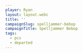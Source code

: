 ```yaml
---
player: Ryan
layout: layout.webc
title: ''
campaignSlug: spelljammer-bebop
campaignTitle: Spelljammer Bebop
tags:
  - pcs
  - departed
---
```


